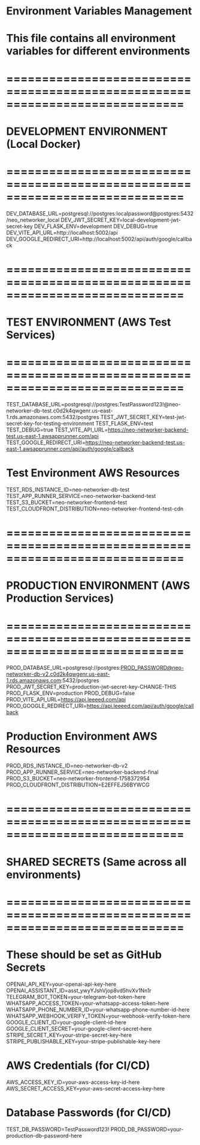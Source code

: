 # Environment Variables Management
# This file contains all environment variables for different environments

# =============================================================================
# DEVELOPMENT ENVIRONMENT (Local Docker)
# =============================================================================
DEV_DATABASE_URL=postgresql://postgres:localpassword@postgres:5432/neo_networker_local
DEV_JWT_SECRET_KEY=local-development-jwt-secret-key
DEV_FLASK_ENV=development
DEV_DEBUG=true
DEV_VITE_API_URL=http://localhost:5002/api
DEV_GOOGLE_REDIRECT_URI=http://localhost:5002/api/auth/google/callback

# =============================================================================
# TEST ENVIRONMENT (AWS Test Services)
# =============================================================================
TEST_DATABASE_URL=postgresql://postgres:TestPassword123!@neo-networker-db-test.c0d2k4qwgenr.us-east-1.rds.amazonaws.com:5432/postgres
TEST_JWT_SECRET_KEY=test-jwt-secret-key-for-testing-environment
TEST_FLASK_ENV=test
TEST_DEBUG=true
TEST_VITE_API_URL=https://neo-networker-backend-test.us-east-1.awsapprunner.com/api
TEST_GOOGLE_REDIRECT_URI=https://neo-networker-backend-test.us-east-1.awsapprunner.com/api/auth/google/callback

# Test Environment AWS Resources
TEST_RDS_INSTANCE_ID=neo-networker-db-test
TEST_APP_RUNNER_SERVICE=neo-networker-backend-test
TEST_S3_BUCKET=neo-networker-frontend-test
TEST_CLOUDFRONT_DISTRIBUTION=neo-networker-frontend-test-cdn

# =============================================================================
# PRODUCTION ENVIRONMENT (AWS Production Services)
# =============================================================================
PROD_DATABASE_URL=postgresql://postgres:PROD_PASSWORD@neo-networker-db-v2.c0d2k4qwgenr.us-east-1.rds.amazonaws.com:5432/postgres
PROD_JWT_SECRET_KEY=production-jwt-secret-key-CHANGE-THIS
PROD_FLASK_ENV=production
PROD_DEBUG=false
PROD_VITE_API_URL=https://api.leeeed.com/api
PROD_GOOGLE_REDIRECT_URI=https://api.leeeed.com/api/auth/google/callback

# Production Environment AWS Resources
PROD_RDS_INSTANCE_ID=neo-networker-db-v2
PROD_APP_RUNNER_SERVICE=neo-networker-backend-final
PROD_S3_BUCKET=neo-networker-frontend-1758372954
PROD_CLOUDFRONT_DISTRIBUTION=E2EFFEJ56BYWCG

# =============================================================================
# SHARED SECRETS (Same across all environments)
# =============================================================================
# These should be set as GitHub Secrets
OPENAI_API_KEY=your-openai-api-key-here
OPENAI_ASSISTANT_ID=asst_ywyYJshVjop8vd5hvXv1Nn1r
TELEGRAM_BOT_TOKEN=your-telegram-bot-token-here
WHATSAPP_ACCESS_TOKEN=your-whatsapp-access-token-here
WHATSAPP_PHONE_NUMBER_ID=your-whatsapp-phone-number-id-here
WHATSAPP_WEBHOOK_VERIFY_TOKEN=your-webhook-verify-token-here
GOOGLE_CLIENT_ID=your-google-client-id-here
GOOGLE_CLIENT_SECRET=your-google-client-secret-here
STRIPE_SECRET_KEY=your-stripe-secret-key-here
STRIPE_PUBLISHABLE_KEY=your-stripe-publishable-key-here

# AWS Credentials (for CI/CD)
AWS_ACCESS_KEY_ID=your-aws-access-key-id-here
AWS_SECRET_ACCESS_KEY=your-aws-secret-access-key-here

# Database Passwords (for CI/CD)
TEST_DB_PASSWORD=TestPassword123!
PROD_DB_PASSWORD=your-production-db-password-here
